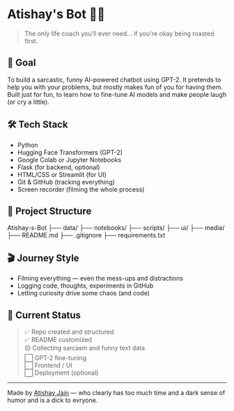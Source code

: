 # Atishay's Bot 🤖🧠

> The only life coach you'll ever need... if you're okay being roasted first.

## 🎯 Goal

To build a sarcastic, funny AI-powered chatbot using GPT-2. It pretends to help you with your problems, but mostly makes fun of you for having them. Built just for fun, to learn how to fine-tune AI models and make people laugh (or cry a little).

## 🛠️ Tech Stack

- Python
- Hugging Face Transformers (GPT-2)
- Google Colab or Jupyter Notebooks
- Flask (for backend, optional)
- HTML/CSS or Streamlit (for UI)
- Git & GitHub (tracking everything)
- Screen recorder (filming the whole process)

## 📁 Project Structure

Atishay-s-Bot
├── data/
├── notebooks/
├── scripts/
├── ui/
├── media/
├── README.md
├── .gitignore
├── requirements.txt

## 🎬 Journey Style

- Filming everything — even the mess-ups and distractions
- Logging code, thoughts, experiments in GitHub
- Letting curiosity drive some chaos (and code)

## 🧠 Current Status

> ✅ Repo created and structured  
> ✅ README customized  
> 🟡 Collecting sarcasm and funny text data  
> ⬜ GPT-2 fine-tuning  
> ⬜ Frontend / UI  
> ⬜ Deployment (optional)

---

Made by [Atishay Jain](https://github.com/at1shay24) — who clearly has too much time and a dark sense of humor and is a dick to evryone.
